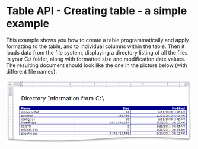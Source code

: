 # Table API - Creating table - a simple example


<p>This example shows you how to create a table programmatically and apply formatting to the table, and to individual columns within the table. Then it loads data from the file system, displaying a directory listing of all the files in your C:\ folder, along with formatted size and modification date values. The resulting document should look like the one in the picture below (with different file names). </p><p><img src="https://raw.githubusercontent.com/DevExpress-Examples/table-api-creating-table-a-simple-example-e3242/13.1.4+/media/4f471058-4f6e-4c26-847c-c894ae4baabd.png"></p>

<br/>


